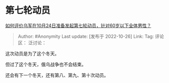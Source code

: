 # 第七轮动员
[如何评价乌军在10月24日准备发起第七轮动员，针对60岁以下全体男性？](https://www.zhihu.com/question/561915227/answer/2730528309)

> Author: #Anonymity
> Last update: [发布于 2022-10-26]
> Link:
> Tag:
> 评论区：
> 泛讨论：

这次动员是为了这个冬天。

但过了这个冬天，俄乌战争也不会结束。

还会有下一个冬天，还有第八、第九、第十次动员。
